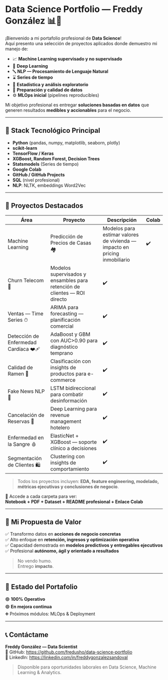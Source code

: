 

# Data Science Portfolio — Freddy González 📊🤖

¡Bienvenido a mi portafolio profesional de **Data Science**!  
Aquí presento una selección de proyectos aplicados donde demuestro mi manejo de:

- 📈 **Machine Learning supervisado y no supervisado**
- 🧠 **Deep Learning**
- 🔤 **NLP — Procesamiento de Lenguaje Natural**
- ⌛ **Series de tiempo**
- 🧮 **Estadística y análisis exploratorio**
- 🧹 **Preparación y calidad de datos**
- ⚙️ **MLOps inicial** (pipelines reproducibles)

Mi objetivo profesional es entregar **soluciones basadas en datos** que generen resultados **medibles y accionables** para el negocio.

---

## 🚀 Stack Tecnológico Principal
- **Python** (pandas, numpy, matplotlib, seaborn, plotly)
- **scikit-learn**
- **TensorFlow / Keras**
- **XGBoost, Random Forest, Decision Trees**
- **Statsmodels** (Series de tiempo)
- **Google Colab**
- **GitHub / GitHub Projects**
- **SQL** (nivel profesional)
- **NLP**: NLTK, embeddings Word2Vec

---

## 📂 Proyectos Destacados

| Área | Proyecto | Descripción | Colab |
|------|----------|-------------|-------|
| Machine Learning | Predicción de Precios de Casas 🏘 | Modelos para estimar valores de vivienda — impacto en pricing inmobiliario | ✔️ |
| Churn Telecom 📡 | Modelos supervisados y ensambles para retención de clientes — ROI directo | ✔️ |
| Ventas — Time Series ⏱ | ARIMA para forecasting — planificación comercial | ✔️ |
| Detección de Enfermedad Cardíaca ❤️‍🩹 | AdaBoost y GBM con AUC>0.90 para diagnóstico temprano | ✔️ |
| Calidad de Ramen 🍜 | Clasificación con insights de productos para e-commerce | ✔️ |
| Fake News NLP 📰 | LSTM bidireccional para combatir desinformación | ✔️ |
| Cancelación de Reservas 🏨 | Deep Learning para revenue management hotelero | ✔️ |
| Enfermedad en la Sangre 🩸 | ElasticNet + XGBoost — soporte clínico a decisiones | ✔️ |
| Segmentación de Clientes 🛍 | Clustering con insights de comportamiento | ✔️ |

> Todos los proyectos incluyen: **EDA, feature engineering, modelado, métricas ejecutivas y conclusiones de negocio**.

📌 Accede a cada carpeta para ver:  
**Notebook + PDF + Dataset + README profesional + Enlace Colab**

---

## 🧠 Mi Propuesta de Valor

✅ Transformo datos en **acciones de negocio concretas**  
✅ Alto enfoque en **retención, ingresos y optimización operativa**  
✅ Capacidad demostrada en **modelos predictivos y entregables ejecutivos**  
✅ Profesional **autónomo, ágil y orientado a resultados**

> No vendo humo.  
> Entrego **impacto**.

---

## 🧭 Estado del Portafolio
🟢 **100% Operativo**  
🟢 **En mejora continua**  
➕ Próximos módulos: MLOps & Deployment

---

## 📞 Contáctame
**Freddy González — Data Scientist**  
📂 GitHub: https://github.com/fredusho/data-science-portfolio  
💼 LinkedIn: https://linkedin.com/in/freddygonzalezsandoval

> Disponible para oportunidades laborales en Data Science, Machine Learning & Analytics.
